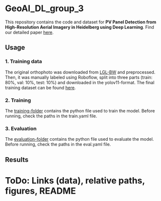 # GeoAI_DL_group_3

This repository contains the code and dataset for **PV Panel Detection from High-Resolution Aerial Imagery in
Heidelberg using Deep Learning**.
Find our detailed paper [here](https://www.overleaf.com/project/677820b2950a3589a06c9194).

## Usage

### 1. Training data
The original orthophoto was downloaded from [LGL-BW](https://opengeodata.lgl-bw.de/#/(sidenav:product/2)) and preprocessed. Then, it was manually labeled using Roboflow, split into three parts (train: 80%, val: 10%, test: 10%) and downloaded in the yolov11-format. The final training dataset can be found [here](https://github.com/MarenHeinemann/GeoAI_DL_group_3/tree/main/data/final_polygons.yolov11).


### 2. Training
The [training-folder](https://github.com/MarenHeinemann/GeoAI_DL_group_3/tree/main/training) contains the python file used to train the model. Before running, check the paths in the train.yaml file.


### 3. Evaluation
The [evaluation-folder](https://github.com/MarenHeinemann/GeoAI_DL_group_3/tree/main/evaluation) contains the python file used to evaluate the model. Before running, check the paths in the eval.yaml file.

## Results



# ToDo: Links (data), relative paths, figures, README